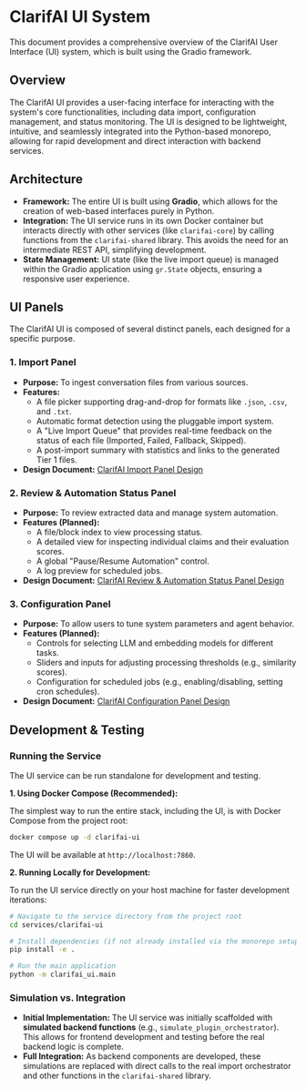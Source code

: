 # ClarifAI UI System

This document provides a comprehensive overview of the ClarifAI User Interface (UI) system, which is built using the Gradio framework.

## Overview

The ClarifAI UI provides a user-facing interface for interacting with the system's core functionalities, including data import, configuration management, and status monitoring. The UI is designed to be lightweight, intuitive, and seamlessly integrated into the Python-based monorepo, allowing for rapid development and direct interaction with backend services.

## Architecture

-   **Framework:** The entire UI is built using **Gradio**, which allows for the creation of web-based interfaces purely in Python.
-   **Integration:** The UI service runs in its own Docker container but interacts directly with other services (like `clarifai-core`) by calling functions from the `clarifai-shared` library. This avoids the need for an intermediate REST API, simplifying development.
-   **State Management:** UI state (like the live import queue) is managed within the Gradio application using `gr.State` objects, ensuring a responsive user experience.

## UI Panels

The ClarifAI UI is composed of several distinct panels, each designed for a specific purpose.

### 1. Import Panel
-   **Purpose:** To ingest conversation files from various sources.
-   **Features:**
    -   A file picker supporting drag-and-drop for formats like `.json`, `.csv`, and `.txt`.
    -   Automatic format detection using the pluggable import system.
    -   A "Live Import Queue" that provides real-time feedback on the status of each file (Imported, Failed, Fallback, Skipped).
    -   A post-import summary with statistics and links to the generated Tier 1 files.
-   **Design Document:** [ClarifAI Import Panel Design](../../docs/arch/design_import_panel.md)

### 2. Review & Automation Status Panel
-   **Purpose:** To review extracted data and manage system automation.
-   **Features (Planned):**
    -   A file/block index to view processing status.
    -   A detailed view for inspecting individual claims and their evaluation scores.
    *   A global "Pause/Resume Automation" control.
    *   A log preview for scheduled jobs.
-   **Design Document:** [ClarifAI Review & Automation Status Panel Design](../../docs/arch/design_review_panel.md)

### 3. Configuration Panel
-   **Purpose:** To allow users to tune system parameters and agent behavior.
-   **Features (Planned):**
    -   Controls for selecting LLM and embedding models for different tasks.
    -   Sliders and inputs for adjusting processing thresholds (e.g., similarity scores).
    -   Configuration for scheduled jobs (e.g., enabling/disabling, setting cron schedules).
-   **Design Document:** [ClarifAI Configuration Panel Design](../../docs/arch/design_config_panel.md)


## Development & Testing

### Running the Service

The UI service can be run standalone for development and testing.

**1. Using Docker Compose (Recommended):**

The simplest way to run the entire stack, including the UI, is with Docker Compose from the project root:
```bash
docker compose up -d clarifai-ui
```
The UI will be available at `http://localhost:7860`.

**2. Running Locally for Development:**

To run the UI service directly on your host machine for faster development iterations:
```bash
# Navigate to the service directory from the project root
cd services/clarifai-ui

# Install dependencies (if not already installed via the monorepo setup)
pip install -e .

# Run the main application
python -m clarifai_ui.main
```

### Simulation vs. Integration

-   **Initial Implementation:** The UI service was initially scaffolded with **simulated backend functions** (e.g., `simulate_plugin_orchestrator`). This allows for frontend development and testing before the real backend logic is complete.
-   **Full Integration:** As backend components are developed, these simulations are replaced with direct calls to the real import orchestrator and other functions in the `clarifai-shared` library.
